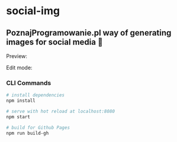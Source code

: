 # social-img

## PoznajProgramowanie.pl way of generating images for social media 🚀

Preview:

Edit mode:

### CLI Commands

``` bash
# install dependencies
npm install

# serve with hot reload at localhost:8080
npm start

# build for Github Pages
npm run build-gh
```